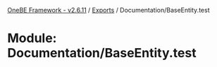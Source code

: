 [OneBE Framework - v2.6.11](../README.md) / [Exports](../modules.md) / Documentation/BaseEntity.test

# Module: Documentation/BaseEntity.test
